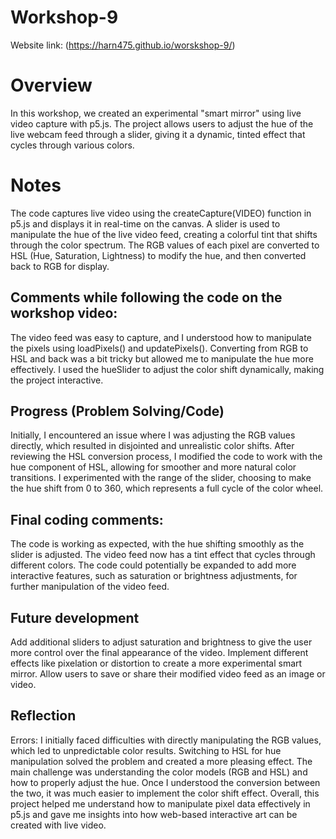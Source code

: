 # Workshop-9
Website link: (https://harn475.github.io/worskshop-9/)

# Overview
In this workshop, we created an experimental "smart mirror" using live video capture with p5.js.
The project allows users to adjust the hue of the live webcam feed through a slider, giving it a dynamic, tinted effect that cycles through various colors.

# Notes
The code captures live video using the createCapture(VIDEO) function in p5.js and displays it in real-time on the canvas.
A slider is used to manipulate the hue of the live video feed, creating a colorful tint that shifts through the color spectrum.
The RGB values of each pixel are converted to HSL (Hue, Saturation, Lightness) to modify the hue, and then converted back to RGB for display.

## Comments while following the code on the workshop video:

The video feed was easy to capture, and I understood how to manipulate the pixels using loadPixels() and updatePixels().
Converting from RGB to HSL and back was a bit tricky but allowed me to manipulate the hue more effectively.
I used the hueSlider to adjust the color shift dynamically, making the project interactive.

## Progress (Problem Solving/Code)
Initially, I encountered an issue where I was adjusting the RGB values directly, which resulted in disjointed and unrealistic color shifts.
After reviewing the HSL conversion process, I modified the code to work with the hue component of HSL, allowing for smoother and more natural color transitions.
I experimented with the range of the slider, choosing to make the hue shift from 0 to 360, which represents a full cycle of the color wheel.

## Final coding comments:
The code is working as expected, with the hue shifting smoothly as the slider is adjusted. The video feed now has a tint effect that cycles through different colors.
The code could potentially be expanded to add more interactive features, such as saturation or brightness adjustments, for further manipulation of the video feed.

## Future development
Add additional sliders to adjust saturation and brightness to give the user more control over the final appearance of the video.
Implement different effects like pixelation or distortion to create a more experimental smart mirror.
Allow users to save or share their modified video feed as an image or video.

## Reflection
Errors: I initially faced difficulties with directly manipulating the RGB values, which led to unpredictable color results. Switching to HSL for hue manipulation solved the problem and created a more pleasing effect.
The main challenge was understanding the color models (RGB and HSL) and how to properly adjust the hue. Once I understood the conversion between the two, it was much easier to implement the color shift effect.
Overall, this project helped me understand how to manipulate pixel data effectively in p5.js and gave me insights into how web-based interactive art can be created with live video.
